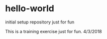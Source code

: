 # hello-world
initial setup repository just for fun

This is a training exercise just for fun. 4/3/2018
